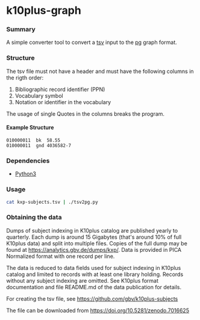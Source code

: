# k10plus-graph

### Summary
A simple converter tool to convert a [tsv](https://en.wikipedia.org/wiki/Tab-separated_values) input to the [pg](https://pg-format.github.io/specification) graph format.

### Structure
The tsv file must not have a header and must have the following columns in the rigth order:
1. Bibliographic record identifier (PPN)
2. Vocabulary symbol
3. Notation or identifier in the vocabulary

The usage of single Quotes in the columns breaks the program.

#### Example Structure
```tsv
010000011  bk  58.55
010000011  gnd 4036582-7
```

### Dependencies
- [Python3](https://www.python.org/)

### Usage
```bash
cat kxp-subjects.tsv | ./tsv2pg.py
```

### Obtaining the data
Dumps of subject indexing in K10plus catalog are published yearly to quarterly. Each dump is around 15 Gigabytes (that's around 10% of full K10plus data) and split into multiple files. Copies of the full dump may be found at https://analytics.gbv.de/dumps/kxp/. Data is provided in PICA Normalized format with one record per line.

The data is reduced to data fields used for subject indexing in K10plus catalog and limited to records with at least one library holding. Records without any subject indexing are omitted. See K10plus format documentation and file README.md of the data publication for details.

For creating the tsv file, see https://github.com/gbv/k10plus-subjects

The file can be downloaded from https://doi.org/10.5281/zenodo.7016625